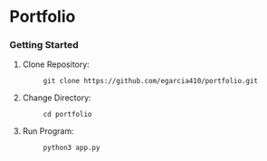 # Portfolio

### Getting Started
1. Clone Repository:

            git clone https://github.com/egarcia410/portfolio.git

2. Change Directory:

            cd portfolio

3. Run Program:

            python3 app.py